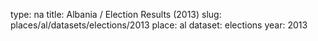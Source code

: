 type: na
title: Albania / Election Results (2013)
slug: places/al/datasets/elections/2013
place: al
dataset: elections
year: 2013

